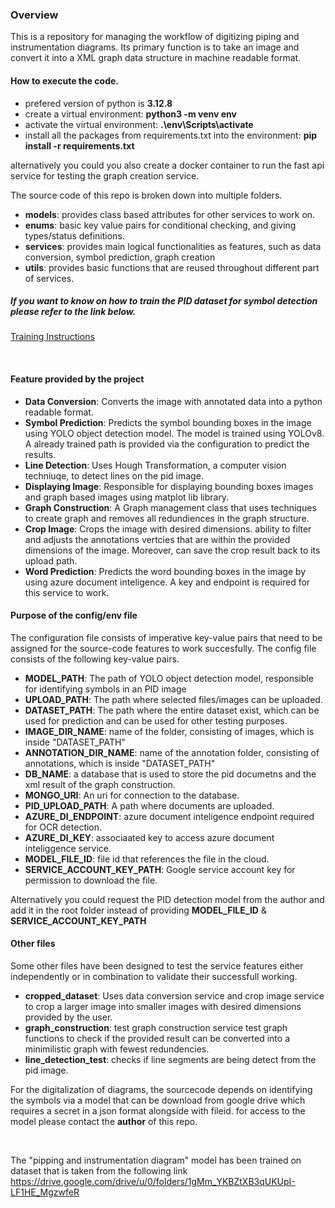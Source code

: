 ### Overview
This is a repository for managing the workflow of digitizing piping and instrumentation diagrams. Its primary function is to take an image and convert it into a XML graph data structure in machine readable format.

#### How to execute the code.
- prefered version of python is **3.12.8**
- create a virtual environment: **python3 -m venv env**
- activate the virtual environment: **.\env\Scripts\activate**
- install all the packages from requirements.txt into the environment: **pip install -r requirements.txt**

alternatively you could you also create a docker container to run the fast api service for testing the graph creation service.

The source code of this repo is broken down into multiple folders.
- **models**: provides class based attributes for other services to work on.
- **enums**: basic key value pairs for conditional checking, and giving types/status definitions.
- **services**: provides main logical functionalities as features, such as data conversion, symbol prediction, graph creation
- **utils**: provides basic functions that are reused throughout different part of services.

##### If you want to know on how to train the PID dataset for symbol detection please refer to the link below. 
[Training Instructions](TRAINING_MODEL.md)

<br>

#### Feature provided by the project
- **Data Conversion**: Converts the image with annotated data into a python readable format. 
- **Symbol Prediction**: Predicts the symbol bounding boxes in the image using YOLO object detection model. The model is trained using YOLOv8. A already trained path is provided via the configuration to predict the results.
- **Line Detection**: Uses Hough Transformation, a computer vision techniuqe, to detect lines on the pid image.
- **Displaying Image**: Responsible for displaying bounding boxes images and graph based images using matplot lib library.
- **Graph Construction**: A Graph management class that uses techniques to create graph and removes all redundiences in the graph structure.
- **Crop Image**: Crops the image with desired dimensions. ability to filter and adjusts the annotations vertcies that are within the provided dimensions of the image. Moreover, can save the crop result back to its upload path.  
- **Word Prediction**: Predicts the word bounding boxes in the image by using azure document inteligence. A key and endpoint is required for this service to work.


#### Purpose of the config/env file
The configuration file consists of imperative key-value pairs that need to be assigned for the source-code features to work succesfully.
The config file consists of the following key-value pairs.

- **MODEL_PATH**: The path of YOLO object detection model, responsible for identifying symbols in an PID image
- **UPLOAD_PATH**: The path where selected files/images can be uploaded.
- **DATASET_PATH**: The path where the entire dataset exist, which can be used for prediction and can be used for other testing purposes.
- **IMAGE_DIR_NAME**: name of the folder, consisting of images, which is inside "DATASET_PATH"
- **ANNOTATION_DIR_NAME**: name of the annotation folder, consisting of annotations, which is inside "DATASET_PATH"
- **DB_NAME**: a database that is used to store the pid documetns and the xml result of the graph construction.
- **MONGO_URI**: An uri for connection to the database.
- **PID_UPLOAD_PATH**: A path where documents are uploaded.
- **AZURE_DI_ENDPOINT**: azure document inteligence endpoint required for OCR detection.
- **AZURE_DI_KEY**: associaated key to access azure document inteliggence service.
- **MODEL_FILE_ID**: file id that references the file in the cloud.
- **SERVICE_ACCOUNT_KEY_PATH**: Google service account key for permission to download the file.

Alternatively you could request the PID detection model from the author and add it in the root folder instead of providing **MODEL_FILE_ID** & **SERVICE_ACCOUNT_KEY_PATH** 

#### Other files
Some other files have been designed to test the service features either independently or in combination to validate their successfull working.

- **cropped_dataset**: Uses data conversion service and crop image service to crop a larger image into smaller images with desired dimensions provided by the user.
- **graph_construction**: test graph construction service test graph functions to check if the provided result can be converted into a minimilistic graph with fewest redundencies.
- **line_detection_test**: checks if line segments are being detect from the pid image. 


For the digitalization of diagrams, the sourcecode depends on identifying the symbols via a model that can be download from google drive which requires a secret in a json format alongside with fileid. for access to the model please contact the **author** of this repo.

<br>

The "pipping and instrumentation diagram" model has been trained on dataset that is taken from the following link
https://drive.google.com/drive/u/0/folders/1gMm_YKBZtXB3qUKUpI-LF1HE_MgzwfeR